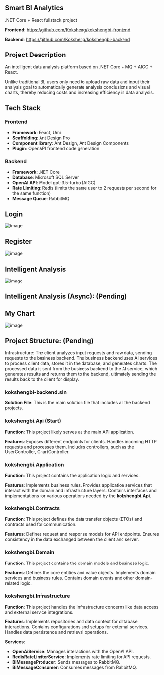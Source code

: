 ## Smart BI Analytics

.NET Core + React fullstack project

**Frontend**: https://github.com/Koksheng/kokshengbi-frontend

**Backend**: https://github.com/Koksheng/kokshengbi-backend

## Project Description

An intelligent data analysis platform based on .NET Core + MQ + AIGC + React. 

Unlike traditional BI, users only need to upload raw data and input their analysis goal to automatically generate analysis conclusions and visual charts, thereby reducing costs and increasing efficiency in data analysis.

## Tech Stack

### Frontend
- **Framework**: React, Umi
- **Scaffolding**: Ant Design Pro
- **Component library**: Ant Design, Ant Design Components
- **Plugin**: OpenAPI frontend code generation

### Backend
- **Framework**: .NET Core 
- **Database**: Microsoft SQL Server
- **OpenAI API**: Model gpt-3.5-turbo (AIGC)
- **Rate Limiting**: Redis (limits the same user to 2 requests per second for the same function)
- **Message Queue**: RabbitMQ 

## Login
![image](https://github.com/user-attachments/assets/dcafe35b-f0ea-4df0-a1b4-728d49ccf1e2)

## Register
![image](https://github.com/user-attachments/assets/589c90d9-56ff-438b-b9eb-7ebc55fa6ce4)

## Intelligent Analysis 
![image](https://github.com/user-attachments/assets/4bc151ed-a3fb-4a67-91c9-be1bfa9049de)

## Intelligent Analysis (Async): (Pending)

## My Chart
![image](https://github.com/user-attachments/assets/944e9950-7b63-4fef-bbd0-13ae0de64d7f)


## Project Structure: (Pending)
Infrastructure: The client analyzes input requests and raw data, sending requests to the business backend. The business backend uses AI services to process client data, stores it in the database, and generates charts. The processed data is sent from the business backend to the AI service, which generates results and returns them to the backend, ultimately sending the results back to the client for display.




### kokshengbi-backend.sln
**Solution File**: This is the main solution file that includes all the backend projects.

### kokshengbi.Api (Start)
**Function**: This project likely serves as the main API application.

**Features**:
Exposes different endpoints for clients.
Handles incoming HTTP requests and processes them.
Includes controllers, such as the UserController, ChartController.

### kokshengbi.Application
**Function**: This project contains the application logic and services.

**Features**:
Implements business rules.
Provides application services that interact with the domain and infrastructure layers.
Contains interfaces and implementations for various operations needed by the **kokshengbi.Api**.

### kokshengbi.Contracts
**Function**: This project defines the data transfer objects (DTOs) and contracts used for communication.

**Features**:
Defines request and response models for API endpoints.
Ensures consistency in the data exchanged between the client and server.

### kokshengbi.Domain
**Function**: This project contains the domain models and business logic.

**Features**:
Defines the core entities and value objects.
Implements domain services and business rules.
Contains domain events and other domain-related logic.

### kokshengbi.Infrastructure
**Function**: This project handles the infrastructure concerns like data access and external service integrations.

**Features**:
Implements repositories and data context for database interactions.
Contains configurations and setups for external services.
Handles data persistence and retrieval operations.

**Services**:
- **OpenAiService**: Manages interactions with the OpenAI API.
- **RedisRateLimiterService**: Implements rate limiting for API requests.
- **BiMessageProducer**: Sends messages to RabbitMQ.
- **BiMessageConsumer**: Consumes messages from RabbitMQ.


